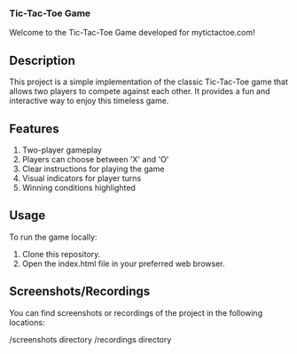 ### Tic-Tac-Toe Game
Welcome to the Tic-Tac-Toe Game developed for mytictactoe.com!

## Description
This project is a simple implementation of the classic Tic-Tac-Toe game that allows two players to compete against each other. It provides a fun and interactive way to enjoy this timeless game.

## Features
1. Two-player gameplay
2. Players can choose between 'X' and 'O'
3. Clear instructions for playing the game
4. Visual indicators for player turns
5. Winning conditions highlighted
## Usage
To run the game locally:

1. Clone this repository.
2. Open the index.html file in your preferred web browser.
## Screenshots/Recordings
You can find screenshots or recordings of the project in the following locations:

/screenshots directory
/recordings directory
